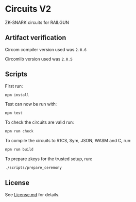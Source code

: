 # Circuits V2
ZK-SNARK circuits for RAILGUN

## Artifact verification
Circom compiler version used was `2.0.6`

Circomlib version used was `2.0.5`

## Scripts

First run:

```sh
npm install
```

Test can now be run with:

```sh
npm test
```

To check the circuits are valid run:

```sh
npm run check
```

To compile the circuits to R1CS, Sym, JSON, WASM and C, run:

```sh
npm run build
```


To prepare zkeys for the trusted setup, run:

```sh
./scripts/prepare_ceremony
```

## License

See [License.md](License.md) for details.
